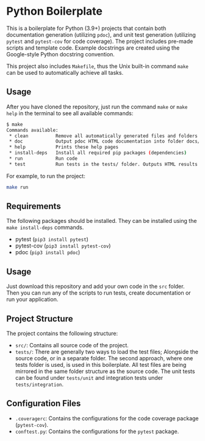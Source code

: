 # Python Boilerplate

This is a boilerplate for Python (3.9+) projects that contain both documentation generation (utilizing `pdoc`), and unit test generation (utilizing `pytest` and `pytest-cov` for code coverage). The project includes pre-made scripts and template code. Example docstrings are created using the Google-style Python docstring convention.

This project also includes `Makefile`, thus the Unix built-in command `make` can be used to automatically achieve all tasks.

## Usage

After you have cloned the repository, just run the command ``make`` or ``make help`` in the terminal to see all available commands:

```bash
$ make
Commands available:
 * clean          Remove all automatically generated files and folders
 * doc            Output pdoc HTML code documentation into folder docs/
 * help           Prints these help pages
 * install-deps   Install all required pip packages (dependencies)
 * run            Run code
 * test           Run tests in the tests/ folder. Outputs HTML results in folder htmlcov/
```

For example, to run the project:
```bash
make run
```

## Requirements

The following packages should be installed. They can be installed using the ``make install-deps`` commands.

- pytest (`pip3 install pytest`)
- pytest-cov (`pip3 install pytest-cov`)
- pdoc  (`pip3 install pdoc`)

## Usage

Just download this repository and add your own code in the `src` folder. Then you can run any of the scripts to run tests, create documentation or run your application.

## Project Structure

The project contains the following structure:
- `src/`: Contains all source code of the project.
- `tests/`: There are generally two ways to load the test files; Alongside the source code, or in a separate folder. The second approach, where one tests folder is used, is used in this boilerplate. All test files are being mirrored in the same folder structure as the source code. The unit tests can be found under `tests/unit` and integration tests under `tests/integration`.

## Configuration Files

- `.coveragerc`: Contains the configurations for the code coverage package (`pytest-cov`).
- `conftest.py`: Contains the configurations for the `pytest` package.
